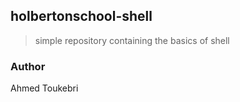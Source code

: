 ## holbertonschool-shell
> simple repository containing the basics of shell

### Author
Ahmed Toukebri
